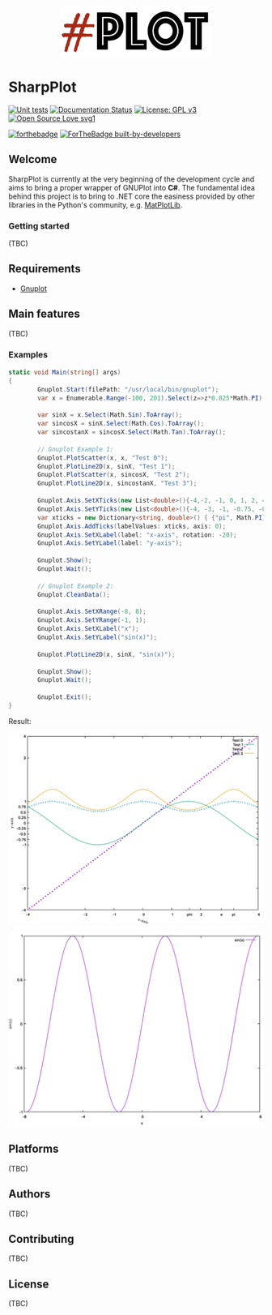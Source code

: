 <p align="center">
  <a href="https://github.com/Qnubo-Tech/"><img src="Docs/logo-pre.png" alt='SharpPlot' height="100" width="300"></a>
</p>

# SharpPlot

[![Unit tests](https://github.com/Qnubo-Tech/SharpPlot/workflows/UnitTests/badge.svg)](https://github.com/Qnubo-Tech/SharpPlot/actions?query=workflow%3AUnitTests)
[![Documentation Status](https://readthedocs.org/projects/ansicolortags/badge/?version=latest)](https://github.com/Qnubo-Tech/SharpPlot/blob/master/README.md)
[![License: GPL v3](https://img.shields.io/badge/License-GPLv3-blue.svg)](https://www.gnu.org/licenses/gpl-3.0)
[![Open Source Love svg1](https://badges.frapsoft.com/os/v1/open-source.svg?v=103)](https://github.com/Qnubo-Tech/SharpPlot/blob/master/LICENSE.md)


[![forthebadge](https://forthebadge.com/images/badges/made-with-c-sharp.svg)]()
[![ForTheBadge built-by-developers](http://ForTheBadge.com/images/badges/built-by-developers.svg)](https://github.com/Qnubo-Tech)

## Welcome

SharpPlot is currently at the very beginning of the development cycle and aims to bring a proper wrapper of 
GNUPlot into **C#**. The fundamental idea behind this project is to bring to .NET core the easiness provided by other 
libraries in the Python's community, e.g. [MatPlotLib](https://matplotlib.org/).

### Getting started

(TBC)

## Requirements

* [Gnuplot](http://www.gnuplot.info/)

## Main features

(TBC)

### Examples

```csharp
static void Main(string[] args)
{
        Gnuplot.Start(filePath: "/usr/local/bin/gnuplot");
        var x = Enumerable.Range(-100, 201).Select(z=>z*0.025*Math.PI).ToArray();
       
        var sinX = x.Select(Math.Sin).ToArray();
        var sincosX = sinX.Select(Math.Cos).ToArray();
        var sincostanX = sincosX.Select(Math.Tan).ToArray();
        
        // Gnuplot Example 1:
        Gnuplot.PlotScatter(x, x, "Test 0");
        Gnuplot.PlotLine2D(x, sinX, "Test 1");
        Gnuplot.PlotScatter(x, sincosX, "Test 2");
        Gnuplot.PlotLine2D(x, sincostanX, "Test 3");
        
        Gnuplot.Axis.SetXTicks(new List<double>(){-4,-2, -1, 0, 1, 2, 4});
        Gnuplot.Axis.SetYTicks(new List<double>(){-4, -3, -1, -0.75, -0.5, -0.25, 0, 0.25, 0.5, 0.75, 1, 3, 4});
        var xticks = new Dictionary<string, double>() { {"pi", Math.PI}, {"phi", 1.618}, {"e", Math.E}};
        Gnuplot.Axis.AddTicks(labelValues: xticks, axis: 0);
        Gnuplot.Axis.SetXLabel(label: "x-axis", rotation: -20);
        Gnuplot.Axis.SetYLabel(label: "y-axis");
        
        Gnuplot.Show();
        Gnuplot.Wait();

        // Gnuplot Example 2:
        Gnuplot.CleanData();
        
        Gnuplot.Axis.SetXRange(-8, 8);
        Gnuplot.Axis.SetYRange(-1, 1);
        Gnuplot.Axis.SetXLabel("x");
        Gnuplot.Axis.SetYLabel("sin(x)");
        
        Gnuplot.PlotLine2D(x, sinX, "sin(x)");
        
        Gnuplot.Show(); 
        Gnuplot.Wait();
        
        Gnuplot.Exit();
}
```
Result:
<p align="center">
  <img src="Examples/Figures/capture1.PNG" alt='gnuplot1'>
</p>

<p align="center">
  <img src="Examples/Figures/capture2.PNG" alt='gnuplot2'>
</p>

## Platforms

(TBC)

## Authors

(TBC)

## Contributing

(TBC)

## License

(TBC)
